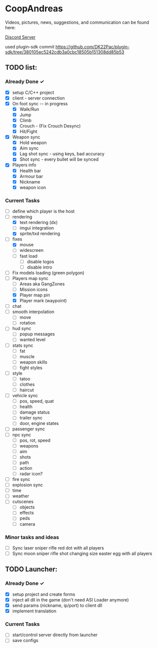 # CoopAndreas

Videos, pictures, news, suggestions, and communication can be found here:

[Discord Server](https://discord.gg/TwQsR4qxVx)

used plugin-sdk commit https://github.com/DK22Pac/plugin-sdk/tree/380105ec5242cdb3a0cbc18505b151308dd85b53

## TODO list:
### Already Done ✓
- [X] setup C/C++ project
- [X] client - server connection
- [X] On foot sync -- in progress
  - [x] Walk/Run
  - [x] Jump
  - [x] Climb
  - [x] Crouch - (Fix Crouch Desync)
  - [x] Hit/Fight
- [X] Weapon sync
  - [X] Hold weapon
  - [X] Aim sync
  - [X] Lag shot sync - using keys, bad accuracy
  - [X] Shot sync - every bullet will be synced
- [X] Players info
  - [X] Health bar
  - [X] Armour bar
  - [X] Nickname
  - [X] weapon icon
  
### Current Tasks
- [ ] define which player is the host
- [ ] rendering
  - [X] text rendering (dx)
  - [ ] imgui integration
  - [X] sprite/txd rendering
- [ ] fixes
  - [X] mouse
  - [ ] widescreen
  - [ ] fast load
    - [ ] disable logos
    - [ ] disable intro
- [ ] Fix models loading (green polygon)
- [ ] Players map sync
  - [ ] Areas aka GangZones
  - [ ] Mission icons
  - [X] Player map pin
  - [X] Player mark (waypoint)
- [ ] chat
- [ ] smooth interpolation
  - [ ] move
  - [ ] rotation
- [ ] hud sync
  - [ ] popup messages
  - [ ] wanted level
- [ ] stats sync
  - [ ] fat
  - [ ] muscle
  - [ ] weapon skills
  - [ ] fight styles
- [ ] style
  - [ ] tatoo
  - [ ] clothes
  - [ ] haircut
- [ ] vehicle sync
  - [ ] pos, speed, quat
  - [ ] health
  - [ ] damage status
  - [ ] trailer sync
  - [ ] door, engine states
- [ ] passenger sync
- [ ] npc sync
  - [ ] pos, rot, speed
  - [ ] weapons
  - [ ] aim
  - [ ] shots
  - [ ] path
  - [ ] action
  - [ ] radar icon?
- [ ] fire sync
- [ ] explosion sync
- [ ] time
- [ ] weather
- [ ] cutscenes
  - [ ] objects
  - [ ] effects
  - [ ] peds
  - [ ] camera

### Minor tasks and ideas
- [ ] Sync laser sniper rifle red dot with all players
- [ ] Sync moon sniper rifle shot changing size easter egg with all players

## TODO Launcher:
### Already Done ✓
- [X] setup project and create forms
- [X] inject all dll in the game (don't need ASI Loader anymore)
- [X] send params (nickname, ip/port) to client dll
- [X] implement translation
### Current Tasks
- [ ] start/control server directly from launcher
- [ ] save configs
